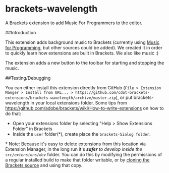 brackets-wavelength
===================

A Brackets extension to add Music For Programmers to the editor.

##Introduction

This extension adds background music to Brackets (currently using
[Music for Programming](http://www.musicforprogramming.net/), but other
sources could be added). We created it in order to quickly learn how
extensions are built in Brackets.  We also like music :)

The extension adds a new button to the toolbar for starting and stopping the music.

##Testing/Debugging

You can either install this extension directly from GitHub
(`File > Extension Manger > Install from URL... >
https://github.com/cdot-brackets-extensions/brackets-wavelength/archive/master.zip`),
or put brackets-wavelength in your local extensions folder.
Some tips from https://github.com/adobe/brackets/wiki/How-to-write-extensions on how to do that:

* Open your extensions folder by selecting "Help > Show Extensions Folder" in Brackets
* Inside the `user` folder(*), create place the `brackets-5ialog folder`.

\* Note: Because it's easy to delete extensions from this location via Extension
Manager, in the long run it's _**safer** to develop inside the `src/extensions/dev`_
folder. You can do this by modifying the permissions of a regular installed build
to make that folder writable, or by [cloning the Brackets source](https://github.com/adobe/brackets/wiki/How-to-Hack-on-Brackets)
and using that copy.
